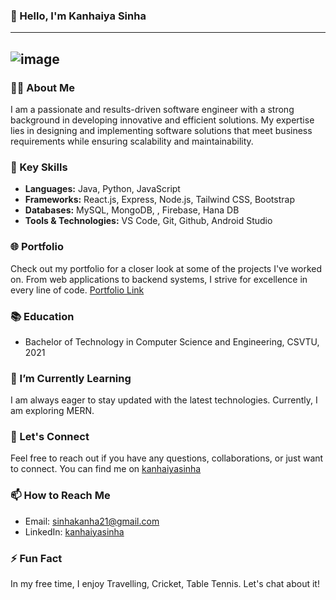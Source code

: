 ### 👋 Hello, I'm Kanhaiya Sinha
---
![image](https://github.com/kanhaiyasinha/kanhaiyasinha/assets/147611285/bc670466-d945-4b60-aa60-ae12e7806165)
---

### 👨‍💻 About Me
I am a passionate and results-driven software engineer with a strong background in developing innovative and efficient solutions. My expertise lies in designing and implementing software solutions that meet business requirements while ensuring scalability and maintainability.

### 🚀 Key Skills
- **Languages:** Java, Python, JavaScript
- **Frameworks:** React.js, Express, Node.js, Tailwind CSS, Bootstrap
- **Databases:** MySQL, MongoDB, , Firebase, Hana DB
- **Tools & Technologies:** VS Code, Git, Github, Android Studio

### 🌐 Portfolio
Check out my portfolio for a closer look at some of the projects I've worked on. From web applications to backend systems, I strive for excellence in every line of code. [Portfolio Link](your-portfolio-link)

### 📚 Education
- Bachelor of Technology in Computer Science and Engineering, CSVTU, 2021

### 🌱 I’m Currently Learning
I am always eager to stay updated with the latest technologies. Currently, I am exploring MERN.

### 💬 Let's Connect
Feel free to reach out if you have any questions, collaborations, or just want to connect. You can find me on [kanhaiyasinha](https://www.linkedin.com/in/kanhaiyasinha/)

### 📫 How to Reach Me
- Email: sinhakanha21@gmail.com
- LinkedIn: [kanhaiyasinha](https://www.linkedin.com/in/kanhaiyasinha/)

### ⚡ Fun Fact
In my free time, I enjoy Travelling, Cricket, Table Tennis. Let's chat about it!
